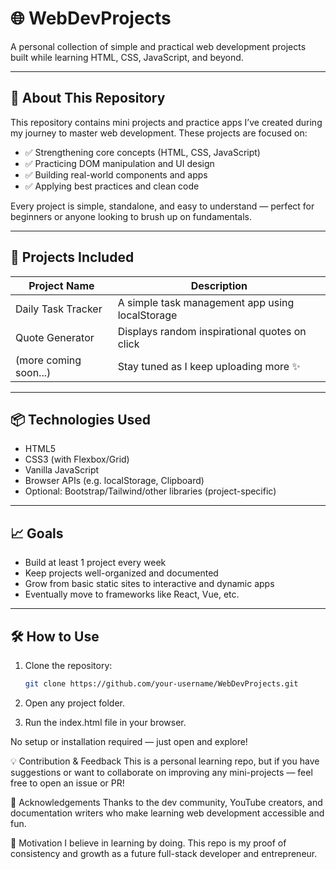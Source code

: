 # 🌐 WebDevProjects

A personal collection of simple and practical web development projects built while learning HTML, CSS, JavaScript, and beyond.

---

## 📁 About This Repository

This repository contains mini projects and practice apps I’ve created during my journey to master web development. These projects are focused on:

- ✅ Strengthening core concepts (HTML, CSS, JavaScript)
- ✅ Practicing DOM manipulation and UI design
- ✅ Building real-world components and apps
- ✅ Applying best practices and clean code

Every project is simple, standalone, and easy to understand — perfect for beginners or anyone looking to brush up on fundamentals.

---

## 🚀 Projects Included

| Project Name            | Description                                 |
|-------------------------|---------------------------------------------|
| Daily Task Tracker      | A simple task management app using localStorage |
| Quote Generator         | Displays random inspirational quotes on click |
| (more coming soon...)   | Stay tuned as I keep uploading more ✨      |

---

## 📦 Technologies Used

- HTML5
- CSS3 (with Flexbox/Grid)
- Vanilla JavaScript
- Browser APIs (e.g. localStorage, Clipboard)
- Optional: Bootstrap/Tailwind/other libraries (project-specific)

---

## 📈 Goals

- Build at least 1 project every week
- Keep projects well-organized and documented
- Grow from basic static sites to interactive and dynamic apps
- Eventually move to frameworks like React, Vue, etc.

---

## 🛠️ How to Use

1. Clone the repository:
   ```bash
   git clone https://github.com/your-username/WebDevProjects.git
2. Open any project folder.

3. Run the index.html file in your browser.

No setup or installation required — just open and explore!

💡 Contribution & Feedback
This is a personal learning repo, but if you have suggestions or want to collaborate on improving any mini-projects — feel free to open an issue or PR!

🙏 Acknowledgements
Thanks to the dev community, YouTube creators, and documentation writers who make learning web development accessible and fun.

🧠 Motivation
I believe in learning by doing. This repo is my proof of consistency and growth as a future full-stack developer and entrepreneur.

